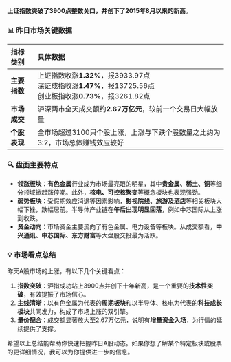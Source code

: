 **上证指数突破了3900点整数关口，并创下了2015年8月以来的新高**。

### 📊 昨日市场关键数据

| **指标类别** | **具体数据** |
| :--- | :--- |
| **主要指数** | 上证指数收涨**1.32%**，报3933.97点 <br> 深证成指收涨**1.47%**，报13725.56点 <br> 创业板指收涨**0.73%**，报3261.82点 |
| **市场成交** | 沪深两市全天成交额约**2.67万亿元**，较前一个交易日大幅放量 |
| **个股表现** | 全市场超过3100只个股上涨，上涨与下跌个股数量之比约为3:2，市场总体赚钱效应较好 |

### 🔍 盘面主要特点

- **领涨板块**：**有色金属**行业成为市场最亮眼的明星，其中**贵金属、稀土、铜**等细分领域掀起涨停潮。此外，**核电、可控核聚变**等概念板块也表现强劲。
- **弱势板块**：受假期效应消退等因素影响，**影视院线、旅游及酒店**等相关板块大幅下挫，跌幅居前。半导体产业链在**午后出现明显回落**，例如中芯国际从上涨到收跌。
- **资金动向**：市场资金主要流向了有色金属、电力设备等板块。从成交额看，**中兴通讯、中芯国际、东方财富**等大盘股交投最为活跃。

### 💡 市场看点总结

昨天A股市场的上涨，有以下几个关键看点：

1.  **指数突破**：沪指成功站上3900点并创下十年新高，是一个重要的**技术性突破**，有效提振了市场信心。
2.  **主线清晰**：以有色金属为代表的**周期板块**和以半导体、核电为代表的**科技成长板块**共同发力，构成了市场上涨的双引擎。
3.  **量价配合**：成交额显著放大至2.67万亿元，说明有**增量资金入场**，为行情的延续提供了支撑。

希望以上总结能帮助你快速把握昨日A股动态。如果你想了解某个特定板块或股票的更详细情况，我可以为你提供进一步的信息。